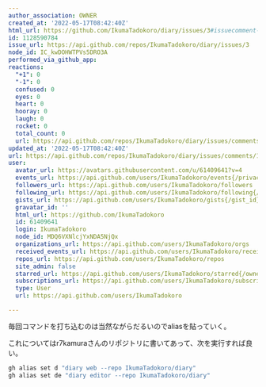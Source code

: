 ```yaml
---
author_association: OWNER
created_at: '2022-05-17T08:42:40Z'
html_url: https://github.com/IkumaTadokoro/diary/issues/3#issuecomment-1128590784
id: 1128590784
issue_url: https://api.github.com/repos/IkumaTadokoro/diary/issues/3
node_id: IC_kwDOHWTPVs5DRO3A
performed_via_github_app: 
reactions:
  "+1": 0
  "-1": 0
  confused: 0
  eyes: 0
  heart: 0
  hooray: 0
  laugh: 0
  rocket: 0
  total_count: 0
  url: https://api.github.com/repos/IkumaTadokoro/diary/issues/comments/1128590784/reactions
updated_at: '2022-05-17T08:42:40Z'
url: https://api.github.com/repos/IkumaTadokoro/diary/issues/comments/1128590784
user:
  avatar_url: https://avatars.githubusercontent.com/u/61409641?v=4
  events_url: https://api.github.com/users/IkumaTadokoro/events{/privacy}
  followers_url: https://api.github.com/users/IkumaTadokoro/followers
  following_url: https://api.github.com/users/IkumaTadokoro/following{/other_user}
  gists_url: https://api.github.com/users/IkumaTadokoro/gists{/gist_id}
  gravatar_id: ''
  html_url: https://github.com/IkumaTadokoro
  id: 61409641
  login: IkumaTadokoro
  node_id: MDQ6VXNlcjYxNDA5NjQx
  organizations_url: https://api.github.com/users/IkumaTadokoro/orgs
  received_events_url: https://api.github.com/users/IkumaTadokoro/received_events
  repos_url: https://api.github.com/users/IkumaTadokoro/repos
  site_admin: false
  starred_url: https://api.github.com/users/IkumaTadokoro/starred{/owner}{/repo}
  subscriptions_url: https://api.github.com/users/IkumaTadokoro/subscriptions
  type: User
  url: https://api.github.com/users/IkumaTadokoro

---
```

毎回コマンドを打ち込むのは当然ながらだるいのでaliasを貼っていく。

これについてはr7kamuraさんのリポジトリに書いてあって、次を実行すれば良い。

```bash
gh alias set d "diary web --repo IkumaTadokoro/diary"
gh alias set de "diary editor --repo IkumaTadokoro/diary"
```

